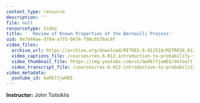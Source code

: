 ```yaml
---
content_type: resource
description: ''
file: null
resourcetype: Video
title: '  Review of Known Properties of the Bernoulli Process'
uid: 0e7d44ae-df04-a775-b674-f98c8578ac8f
video_files:
  archive_url: https://archive.org/download/MITRES.6-012S18/MITRES6_012S18_L21-04_300k.mp4
  video_captions_file: /courses/res-6-012-introduction-to-probability-spring-2018/9d7eb87120b951c1b83fc0b2d98193c7_GwOklYjwHDI.vtt
  video_thumbnail_file: https://img.youtube.com/vi/GwOklYjwHDI/default.jpg
  video_transcript_file: /courses/res-6-012-introduction-to-probability-spring-2018/9fb71e37908e232dfef9917087e1d5a0_GwOklYjwHDI.pdf
video_metadata:
  youtube_id: GwOklYjwHDI
---
```


**Instructor:** John Tsitsiklis